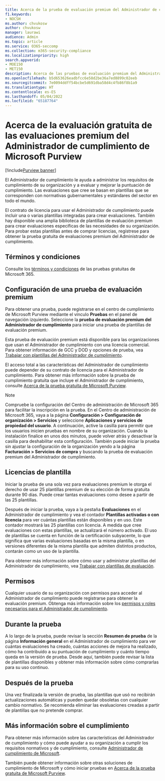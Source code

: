 ```yaml
---
title: Acerca de la prueba de evaluación premium del Administrador de cumplimiento de Microsoft
f1.keywords:
- NOCSH
ms.author: chvukosw
author: chvukosw
manager: laurawi
audience: Admin
ms.topic: article
ms.service: O365-seccomp
ms.collection: m365-security-compliance
ms.localizationpriority: high
search.appverid:
- MOE150
- MET150
description: Acerca de las pruebas de evaluación premium del Administrador de cumplimiento de Microsoft.
ms.openlocfilehash: b5d653626eadbfcc6e58d2be36a7ed8899c02eeb
ms.sourcegitcommit: 7e0094ddff54bcbe5d691dba58d4c4fb86f8b1a9
ms.translationtype: HT
ms.contentlocale: es-ES
ms.lasthandoff: 05/04/2022
ms.locfileid: "65187764"
---
```

# <a name="about-the-free-trial-for-microsoft-purview-compliance-manager-premium-assessments"></a>Acerca de la evaluación gratuita de las evaluaciones premium del Administrador de cumplimiento de Microsoft Purview

[!include[Purview banner](../includes/purview-rebrand-banner.md)]

El Administrador de cumplimiento le ayuda a administrar los requisitos de cumplimiento de su organización y a evaluar y mejorar la puntuación de cumplimiento. Las evaluaciones que cree se basan en plantillas que se corresponden con normativas gubernamentales y estándares del sector en todo el mundo.  

El contrato de licencia para usar el Administrador de cumplimiento puede incluir una o varias plantillas integradas para crear evaluaciones. También hay disponible una amplia biblioteca de plantillas de evaluación premium para crear evaluaciones específicas de las necesidades de su organización. Para probar estas plantillas antes de comprar licencias, regístrese para obtener la prueba gratuita de evaluaciones premium del Administrador de cumplimiento.

## <a name="terms-and-conditions"></a>Términos y condiciones

Consulte los [términos y condiciones](/legal/microsoft-365/microsoft-365-trial) de las pruebas gratuitas de Microsoft 365.

## <a name="set-up-a-premium-assessment-trial"></a>Configuración de una prueba de evaluación premium

Para obtener una prueba, puede registrarse en el centro de cumplimiento de Microsoft Purview mediante el vínculo **Pruebas** en el panel de navegación izquierdo. Seleccione la **prueba de evaluación premium del Administrador de cumplimiento** para iniciar una prueba de plantillas de evaluación premium.

Esta prueba de evaluación premium está disponible para las organizaciones que usan el Administrador de cumplimiento con una licencia comercial. Para obtener información de GCC y DOD y opciones de prueba, vea [Trabajar con plantillas del Administrador de cumplimiento](compliance-manager-templates.md).

El acceso total a las características del Administrador de cumplimiento puede depender de su contrato de licencia para el Administrador de cumplimiento. Para obtener más información sobre la prueba de cumplimiento gratuita que incluye el Administrador de cumplimiento, consulte [Acerca de la prueba gratuita de Microsoft Purview](compliance-easy-trials.md).

> [!NOTE]
> Compruebe la configuración del Centro de administración de Microsoft 365 para facilitar la inscripción en la prueba. En el Centro de administración de Microsoft 365, vaya a la página **Configuración > Configuración de organización > Servicios** y seleccione **Aplicaciones y servicios de propiedad del usuario**. A continuación, active la casilla para permitir que los usuarios inicien pruebas en nombre de su organización. Cuando la instalación finalice en unos dos minutos, puede volver atrás y desactivar la casilla para deshabilitar esta configuración. También puede iniciar la prueba sin ajustar la configuración de la organización yendo a la página **Facturación > Servicios de compra** y buscando la prueba de evaluación premium del Administrador de cumplimiento.

## <a name="template-licensing"></a>Licencias de plantilla

Iniciar la prueba de una sola vez para evaluaciones premium le otorga el derecho de usar 25 plantillas premium de su elección de forma gratuita durante 90 días. Puede crear tantas evaluaciones como desee a partir de las 25 plantillas.

Después de iniciar la prueba, vaya a la pestaña **Evaluaciones** en el Administrador de cumplimiento y vea el contador **Plantillas activadas o con licencia** para ver cuántas plantillas están disponibles y en uso. Este contador mostrará las 25 plantillas con licencia. A medida que cree evaluaciones con estas plantillas, se actualizará el número activado. El uso de plantillas se cuenta en función de la certificación subyacente, lo que significa que varias evaluaciones basadas en la misma plantilla, o en versiones diferentes de la misma plantilla que admiten distintos productos, contarán como un uso de la plantilla.

Para obtener más información sobre cómo usar y administrar plantillas del Administrador de cumplimiento, vea [Trabajar con plantillas de evaluación](compliance-manager-templates.md).

## <a name="permissions"></a>Permisos

Cualquier usuario de su organización con permisos para acceder al Administrador de cumplimiento puede registrarse para obtener la evaluación premium. Obtenga más información sobre los [permisos y roles necesarios para el Administrador de cumplimiento](compliance-manager-setup.md#set-user-permissions-and-assign-roles).

## <a name="during-your-trial"></a>Durante la prueba

A lo largo de la prueba, puede revisar la sección **Resumen de prueba** de la página **Información general** en el Administrador de cumplimiento para ver cuántas evaluaciones ha creado, cuántas acciones de mejora ha realizado, cómo ha contribuido a su puntuación de cumplimiento y cuánto tiempo queda en la versión de prueba. Desde aquí, también puede revisar la lista de plantillas disponibles y obtener más información sobre cómo comprarlas para su uso continuo.

## <a name="after-the-trial"></a>Después de la prueba

Una vez finalizada la versión de prueba, las plantillas que usó no recibirán actualizaciones automáticas y pueden quedar obsoletas con cualquier cambio normativo. Se recomienda eliminar las evaluaciones creadas a partir de plantillas que no pretende comprar.

## <a name="learn-more-about-compliance"></a>Más información sobre el cumplimiento

Para obtener más información sobre las características del Administrador de cumplimiento y cómo puede ayudar a su organización a cumplir los requisitos normativos y de cumplimiento, consulte [Administrador de cumplimiento de Microsoft](compliance-manager.md).  

También puede obtener información sobre otras soluciones de cumplimiento de Microsoft y cómo iniciar pruebas en [Acerca de la prueba gratuita de Microsoft Purview](compliance-easy-trials.md).
